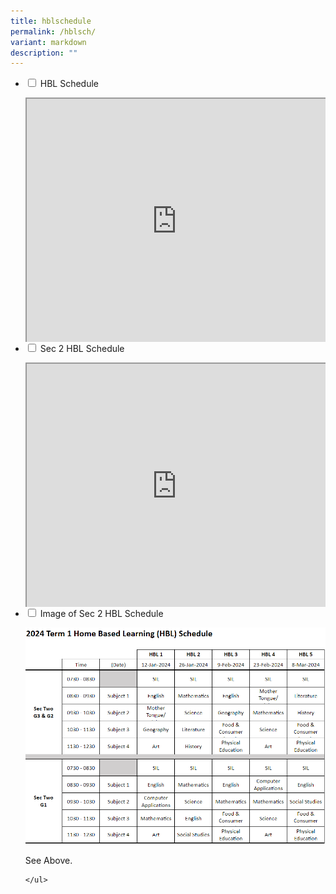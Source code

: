 ```yaml
---
title: hblschedule
permalink: /hblsch/
variant: markdown
description: ""
---
```

<style>
.google-slides-container{ position: relative; width: 100%; padding-top: 72%; overflow: hidden; } .google-slides-container iframe{ position: absolute; top: 0; left: 0; width: 100%; height: 100%; }
</style>


<ul class="jekyllcodex_accordion">
  <li>
    <input id="accordion1" type="checkbox">
    <label for="accordion1">HBL Schedule</label>
    <div>
			<p></p><div class="google-slides-container"><iframe src="https://docs.google.com/spreadsheets/d/e/2PACX-1vRxNy2lHWDEjSi2ucMVkq-hrnCBj7_NeA9kzL8Hetr_fZDEx6rpquIjaAD87K1vKMg_DXrFuFNit6LN/pubhtml?widget=true&amp;headers=false"></iframe><p></p>


<p>See Above.</p>
    </div>
	</div></li>  
	<li>
    <input id="accordion2" type="checkbox">
    <label for="accordion2">Sec 2 HBL Schedule</label>
    <div>
			<p></p><div class="google-slides-container"><iframe src="https://docs.google.com/spreadsheets/d/e/2PACX-1vRxNy2lHWDEjSi2ucMVkq-hrnCBj7_NeA9kzL8Hetr_fZDEx6rpquIjaAD87K1vKMg_DXrFuFNit6LN/pubhtml?gid=1660749283&amp;single=true&amp;widget=true&amp;headers=false"></iframe><p></p>


<p>See Above.</p>
	</div>
	</div></li>  
<li>
    <input id="accordion3" type="checkbox">
    <label for="accordion3">Image of Sec 2 HBL Schedule</label>
    <div>
			<p><img src="/images/hbl_sec2hblschedule.png"></p>


<p>See Above.</p>
	</div>
	</li>  


	
	</ul>